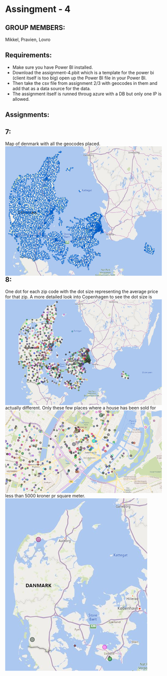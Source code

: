 # Assingment - 4

## GROUP MEMBERS:
Mikkel, Pravien, Lovro

## Requirements:
- Make sure you have Power BI installed.
- Download the assignment-4.pbit which is a template for the power bi (client itself is too big) open up the Power BI file in your Power BI.
- Then take the csv file from assignment 2/3 with geocodes in them and add that as a data source for the data.
- The assignment itself is runned throug azure with a DB but only one IP is allowed.

## Assignments: 

## 7:
Map of denmark with all the geocodes placed.
<img src="picture7.png"
     alt="Markdown Monster icon"
     style="float: left; margin-right: 10px;" />

## 8:
One dot for each zip code with the dot size representing the average price for that zip.
<img src="item8.png"
     alt="Full view"
     style="float: left; margin-right: 10px;" />
A more detailed look into Copenhagen to see the dot size is actually different.
<img src="itemno8a.png"
     alt="Detailed view"
     style="float: left; margin-right: 10px;" />
Only these few places where a house has been sold for less than 5000 kroner pr square meter.
<img src="itemno9.png"
     alt="magic"
     style="float: left; margin-right: 10px;" />

